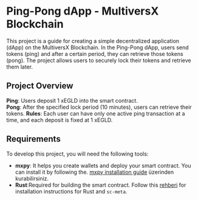 # Ping-Pong dApp - MultiversX Blockchain

This project is a guide for creating a simple decentralized application (dApp) on the MultiversX Blockchain. In the Ping-Pong dApp, users send tokens (ping) and after a certain period, they can retrieve those tokens (pong). The project allows users to securely lock their tokens and retrieve them later.

## Project Overview

**Ping**: Users deposit 1 xEGLD into the smart contract.  
**Pong**: After the specified lock period (10 minutes), users can retrieve their tokens.
**Rules**: Each user can have only one active ping transaction at a time, and each deposit is fixed at 1 xEGLD.

## Requirements

To develop this project, you will need the following tools:

- **mxpy**: It helps you create wallets and deploy your smart contract. You can install it by following the. [mxpy installation guide](https://docs.multiversx.com/developers/tutorials/your-first-dapp) üzerinden kurabilirsiniz.
- **Rust**:Required for building the smart contract. Follow this [rehberi](https://docs.multiversx.com/developers/tutorials/your-first-dapp) for installation instructions for Rust and `sc-meta`.

